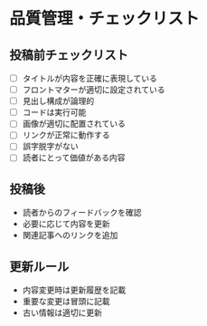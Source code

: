 # 品質管理・チェックリスト

## 投稿前チェックリスト
- [ ] タイトルが内容を正確に表現している
- [ ] フロントマターが適切に設定されている
- [ ] 見出し構成が論理的
- [ ] コードは実行可能
- [ ] 画像が適切に配置されている
- [ ] リンクが正常に動作する
- [ ] 誤字脱字がない
- [ ] 読者にとって価値がある内容

## 投稿後
- 読者からのフィードバックを確認
- 必要に応じて内容を更新
- 関連記事へのリンクを追加

## 更新ルール
- 内容変更時は更新履歴を記載
- 重要な変更は冒頭に記載
- 古い情報は適切に更新 